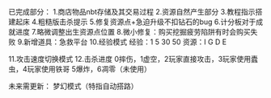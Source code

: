 已完成部分：
1.商店物品nbt存储及其交易过程
2.资源自然产生部分
3.教程指示搭建起床
4.粗糙版击杀提示
5.修复资源点+急迫升级不扣钻石的bug
6.计分板对于成就进度
7.略微调整出生资源点位置
8.微小修复：购买挖掘疲劳陷阱有时会购买失败
9.新增道具：急救平台
10.经验模式
经验：1 5 30 50
资源：I G  D  E

11.攻击速度切换模式
12.击杀进度
0摔伤，1虚空，2玩家直接攻击，3玩家使用蠹虫，4玩家使用铁哥
5爆炸，6凋零（未使用）

未来需更新：
梦幻模式（特指自动搭路）